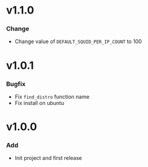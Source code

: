 # v1.1.0

### Change

- Change value of `DEFAULT_SQUID_PER_IP_COUNT` to 100

# v1.0.1

### Bugfix

- Fix `find_distro` function name
- Fix install on ubuntu

# v1.0.0

### Add

- Init project and first release
